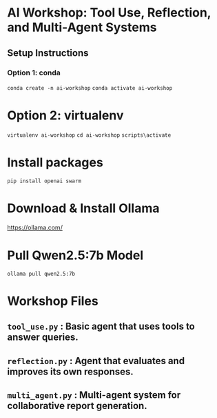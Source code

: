 # AI Workshop: Tool Use, Reflection, and Multi-Agent Systems
## Setup Instructions

### Option 1: conda
`conda create -n ai-workshop` 
`conda activate ai-workshop`

# Option 2: virtualenv
`virtualenv ai-workshop`
`cd ai-workshop`
`scripts\activate`

# Install packages
`pip install openai swarm`

# Download & Install Ollama
https://ollama.com/

# Pull Qwen2.5:7b Model
`ollama pull qwen2.5:7b`

# Workshop Files

## `tool_use.py` : Basic agent that uses tools to answer queries.

## `reflection.py` : Agent that evaluates and improves its own responses.

## `multi_agent.py` : Multi-agent system for collaborative report generation.

